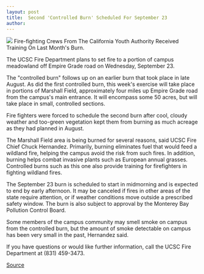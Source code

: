 ```yaml
---
layout: post
title:  Second 'Controlled Burn' Scheduled For September 23
author: 
---
```


![][2] Fire-fighting Crews From The California Youth Authority Received Training On Last Month's Burn.

The UCSC Fire Department plans to set fire to a portion of campus meadowland off Empire Grade road on Wednesday, September 23.

The "controlled burn" follows up on an earlier burn that took place in late August. As did the first controlled burn, this week's exercise will take place in portions of Marshall Field, approximately four miles up Empire Grade road from the campus's main entrance. It will encompass some 50 acres, but will take place in small, controlled sections.

Fire fighters were forced to schedule the second burn after cool, cloudy weather and too-green vegetation kept them from burning as much acreage as they had planned in August.

The Marshall Field area is being burned for several reasons, said UCSC Fire Chief Chuck Hernandez. Primarily, burning eliminates fuel that would feed a wildland fire, helping the campus avoid the risk from such fires. In addition, burning helps combat invasive plants such as European annual grasses. Controlled burns such as this one also provide training for firefighters in fighting wildland fires.

The September 23 burn is scheduled to start in midmorning and is expected to end by early afternoon. It may be canceled if fires in other areas of the state require attention, or if weather conditions move outside a prescribed safety window. The burn is also subject to approval by the Monterey Bay Pollution Control Board.

Some members of the campus community may smell smoke on campus from the controlled burn, but the amount of smoke detectable on campus has been very small in the past, Hernandez said.

If you have questions or would like further information, call the UCSC Fire Department at (831) 459-3473.

[2]: http://www1.ucsc.edu/oncampus/currents/98-99/art/fire3.98-08-24.gif

[Source](http://www1.ucsc.edu/oncampus/currents/98-99/09-21/burn.htm "Permalink to Fire Department second controlled burn: 09-21-98")
